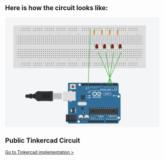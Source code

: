 ## Here is how the circuit looks like:
![alt text](image.png)

## Public Tinkercad Circuit
[Go to Tinkercad implementation >](https://www.tinkercad.com/things/ipy93ExqvtJ-led-sequencer)